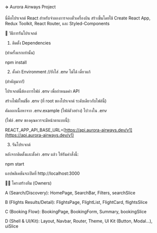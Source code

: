 ✈️ Aurora Airways Project

นี่คือโปรเจกต์ React สำหรับจำลองการจองตั๋วเครื่องบิน สร้างขึ้นโดยใช้ Create React App, Redux Toolkit, React Router, และ Styled-Components

🚀 วิธีการรันโปรเจกต์

1. ติดตั้ง Dependencies

(ทำครั้งแรกเท่านั้น)

npm install


2. ตั้งค่า Environment //ยังใส่ .env ไม่ได้ เดี๋ยวแก้

(สำคัญมาก!)

โปรเจกต์นี้ต้องการไฟล์ .env เพื่อกำหนดค่า API

สร้างไฟล์ใหม่ชื่อ .env (ที่ root ของโปรเจกต์ ระดับเดียวกับไฟล์นี้)

คัดลอกเนื้อหาจาก .env.example (ไฟล์ตัวอย่าง) ไปวางใน .env

(ไฟล์ .env ของคุณควรจะมีหน้าตาแบบนี้):

REACT_APP_API_BASE_URL=[https://api.aurora-airways.dev/v1](https://api.aurora-airways.dev/v1)


3. รันโปรเจกต์

หลังจากติดตั้งและตั้งค่า .env แล้ว ให้รันคำสั่งนี้:

npm start


แอปพลิเคชันจะเปิดที่ http://localhost:3000

👩‍💻 โครงสร้างทีม (Owners)

A (Search/Discovery): HomePage, SearchBar, Filters, searchSlice

B (Flights Results/Detail): FlightsPage, FlightList, FlightCard, flightsSlice

C (Booking Flow): BookingPage, BookingForm, Summary, bookingSlice

D (Shell & UI/Kit): Layout, Navbar, Router, Theme, UI Kit (Button, Modal...), uiSlice